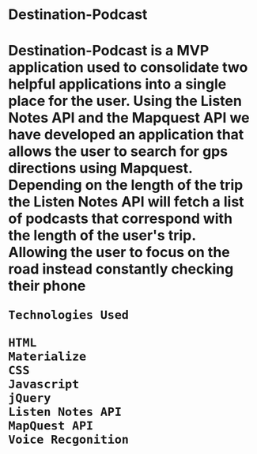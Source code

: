 <h1>Destination-Podcast<h1>
  
  
   Destination-Podcast is a MVP application used to consolidate two helpful applications into a single place for the user.
   Using the Listen Notes API and the Mapquest API we have developed an application that allows the user to search for gps
   directions using Mapquest.  Depending on the length of the trip the Listen Notes API will fetch a list of podcasts that 
   correspond with the length of the user's trip.  Allowing the user to focus on the road instead constantly checking their phone
    
    Technologies Used
    
    HTML
    Materialize
    CSS
    Javascript
    jQuery
    Listen Notes API
    MapQuest API
    Voice Recgonition

